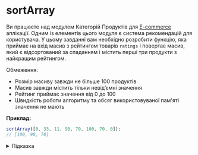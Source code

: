 # sortArray

Ви працюєте над модулем Категорій Продуктів для [E-commerce](https://uk.wikipedia.org/wiki/%D0%95%D0%BB%D0%B5%D0%BA%D1%82%D1%80%D0%BE%D0%BD%D0%BD%D0%B0_%D0%BA%D0%BE%D0%BC%D0%B5%D1%80%D1%86%D1%96%D1%8F) аплікації. Одним із елементів цього модуля є система рекомендацій для користувача. У цьому завданні вам необхідно розробити функцію, яка приймає на вхід масив з рейтингом товарів `ratings` і повертає масив, який є відсортований за спаданням і містить перші три продукти з найкращим рейтингом.

Обмеження:

- Розмір масиву завжди не більше 100 продуктів
- Масив завжди містить тільки невідʼємні значення
- Рейтинг приймає значення від 0 до 100
- Швидкість роботи алгоритму та обсяг використовуваної пам'яті значення не мають

**Приклад:**

```js
sortArray([0, 33, 11, 90, 70, 100, 70, 0]);
// [100, 90, 70]
```

<details>
  <summary>Підказка</summary>

---

  Зверніть увагу на вбудовані методи масиву [sort](https://developer.mozilla.org/en-US/docs/Web/JavaScript/Reference/Global_Objects/Array/sort) та [slice](https://developer.mozilla.org/en-US/docs/Web/JavaScript/Reference/Global_Objects/Array/slice).

</details>
